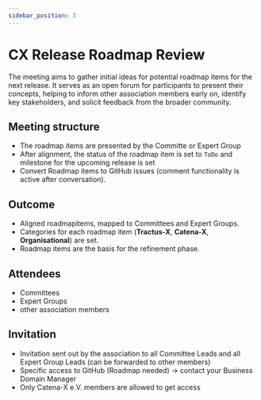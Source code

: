```yaml
---
sidebar_position: 3
---
```


# CX Release Roadmap Review

The meeting aims to gather initial ideas for potential roadmap items for the next release. It serves as an open forum for participants to present their concepts, helping to inform other association members early on, identify key stakeholders, and solicit feedback from the broader community.

## Meeting structure

- The roadmap items are presented by the Committe or Expert Group
- After alignment, the status of the roadmap item is set to `ToDo` and milestone for the upcoming release is set
- Convert Roadmap items to GitHub issues (comment functionality is active after conversation).

## Outcome

- Aligned roadmapitems, mapped to Committees and Expert Groups.
- Categories for each roadmap item (**Tractus-X**, **Catena-X**, **Organisational**) are set.
- Roadmap items are the basis for the refinement phase.

## Attendees

- Committees
- Expert Groups
- other association members

## Invitation

- Invitation sent out by the association to all Committee Leads and all Expert Group Leads (can be forwarded to other members)
- Specific access to GitHub (Roadmap needed) -> contact your Business Domain Manager
- Only Catena-X e.V. members are allowed to get access

